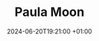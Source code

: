 ---
title: Paula Moon
date: 2024-06-20T19:21:00 +01:00
groups:
  - group: leads
    roles:
      - order: 8
        job_title: County training administration lead volunteer
        person_intro: Coordinates and organises the training and ongoing development of volunteers.
        email: Guidingdev@girlguidinghertfordshire.org.uk
---